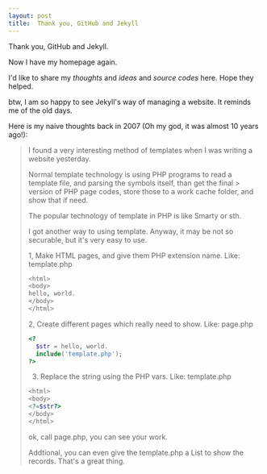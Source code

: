 ```yaml
---
layout: post
title:  Thank you, GitHub and Jekyll
---
```


Thank you, GitHub and Jekyll.

Now I have my homepage again.

I'd like to share my *thoughts* and *ideas* and *source codes* here. Hope they helped.

btw, I am so happy to see Jekyll's way of managing a website. It reminds me of the old days.

Here is my naive thoughts back in 2007 (Oh my god, it was almost 10 years ago!):

> I found a very interesting method of templates when I was writing a website yesterday. 
> 
> Normal template technology is using PHP programs to read a template file, and parsing the symbols itself, than get the final > version of PHP page codes, store those to a work cache folder, and show that if need. 
> 
> The popular technology of template in PHP is like Smarty or sth. 
> 
> I got another way to using template. Anyway, it may be not so securable, but it's very easy to use. 
> 
> 1, Make HTML pages, and give them PHP extension name. 
> Like: template.php 
>
> ```php
> <html> 
> <body> 
> hello, world. 
> </body> 
> </html> 
> ```
> 
> 2, Create different pages which really need to show. 
> Like: page.php 
>
> ```php
> <? 
>   $str = hello, world. 
>   include('template.php'); 
> ?> 
> ```
> 
> 3. Replace the string using the PHP vars. 
> Like: template.php
>
> ```php
> <html> 
> <body> 
> <?=$str?> 
> </body> 
> </html> 
> ```
> 
> ok, call page.php, you can see your work. 
> 
> Addtional, you can even give the template.php a List to show the records. That's a great thing.
